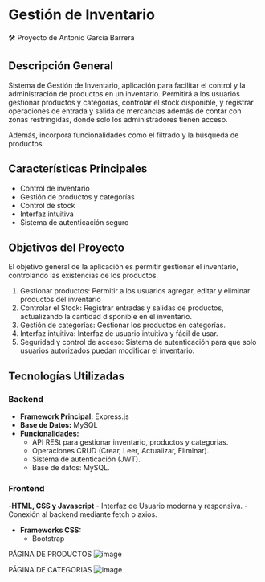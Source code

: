 # Gestión de Inventario
<aside>
🛠️ Proyecto de Antonio García Barrera

</aside>

## Descripción General

Sistema de Gestión de Inventario, aplicación para facilitar el control y la administración de productos en un inventario. Permitirá a los usuarios gestionar productos y categorías, controlar el stock disponible, y registrar operaciones de entrada y salida de mercancías además de contar con zonas restringidas, donde solo los administradores tienen acceso.

Además, incorpora funcionalidades como el filtrado y la búsqueda de productos.

## Características Principales

- Control de inventario
- Gestión de productos y categorías
- Control de stock
- Interfaz intuitiva
- Sistema de autenticación seguro

## Objetivos del Proyecto

El objetivo general de la aplicación es permitir gestionar el inventario, controlando las existencias de los productos.

1. Gestionar productos: Permitir a los usuarios agregar, editar y eliminar productos del inventario
2. Controlar el Stock: Registrar entradas y salidas de productos, actualizando la cantidad disponible en el inventario.
3. Gestión de categorías: Gestionar los productos en categorías.
5. Interfaz intuitiva: Interfaz de usuario intuitiva y fácil de usar.
6. Seguridad y control de acceso: Sistema de autenticación para que solo usuarios autorizados puedan modificar el inventario.

## Tecnologías Utilizadas

### Backend

- **Framework Principal:** Express.js
- **Base de Datos:** MySQL
- **Funcionalidades:**
   - API RESt para gestionar inventario, productos y categorias.
    - Operaciones CRUD (Crear, Leer, Actualizar, Eliminar).
    - Sistema de autenticación (JWT).
    - Base de datos: MySQL.

### Frontend
-**HTML, CSS y Javascript**
    - Interfaz de Usuario moderna y responsiva.
    - Conexión al backend mediante fetch o axios.
    
- **Frameworks CSS:**
    - Bootstrap

PÁGINA DE PRODUCTOS
![image](https://github.com/user-attachments/assets/5f925ff8-1861-4079-9026-9f36be0a6dd5)

PÁGINA DE CATEGORIAS
![image](https://github.com/user-attachments/assets/17b7088b-fa7b-4dca-afb0-7bf72e6bde02)
